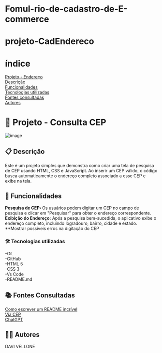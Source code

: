 # Fomul-rio-de-cadastro-de-E-commerce
# projeto-CadEndereco
# índice
[Projeto - Endereço](https://github.com/paulaboaroo0103/projeto-cadendereco#-projeto---endere%C3%A7o)   
[Descrição](https://github.com/paulaboaroo0103/projeto-cadendereco#-descri%C3%A7%C3%A3o)  
[Funcionalidades](https://github.com/paulaboaroo0103/projeto-cadendereco#%EF%B8%8F-funcionalidades)    
[Tecnologias utilizadas](https://github.com/paulaboaroo0103/projeto-cadendereco#-tecnologias-utlizadas)    
[Fontes consultadas](https://github.com/paulaboaroo0103/projeto-cadendereco#-fontes-consultafdas)    
[Autores](https://github.com/paulaboaroo0103/projeto-cadendereco#%EF%B8%8F-autores)    


# 🚀 Projeto - Consulta CEP
![image](img/Captura%20de%20tela%202023-10-06%20094944.png)

## 📋 Descrição
Este é um projeto simples que demonstra como criar uma tela de pesquisa de CEP usando HTML, CSS e JavaScript. Ao inserir um CEP válido, o código busca automaticamente o endereço completo associado a esse CEP e exibe na tela.

## 🔧 Funcionalidades
**Pesquisa de CEP:** Os usuários podem digitar um CEP no campo de pesquisa e clicar em "Pesquisar" para obter o endereço correspondente.  
**Exibição do Endereço:** Após a pesquisa bem-sucedida, o aplicativo exibe o endereço completo, incluindo logradouro, bairro, cidade e estado.
**Mostrar possiveis erros na digitação do CEP  


### 🛠️ Tecnologias utilizadas
-Git  
-GitHub  
-HTML 5  
-CSS 3  
-Vs Code  
-README.md 
##  📚 Fontes Consultadas
[Como escrever um README incrível](https://gist.github.com/lohhans/f8da0b147550df3f96914d3797e9fb89)  
[Via CEP](https://viacep.com.br/)    
[ChatGPT](https://chat.openai.com/)
## 🙋‍♂️ Autores
DAVI VELLONE 
